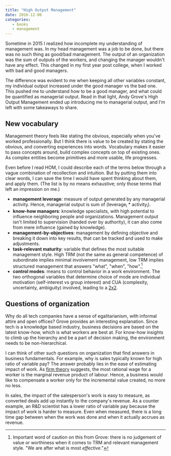```yaml
---
title: "High Output Management"
date: 2016-12-06
categories:
   - books
   - management
---
```


Sometime in 2015 I realized how incomplete my understanding of management was. In my head management was a job to be done, but there was no such thing as good/bad management. The output of an organization was the sum of outputs of the workers, and changing the manager wouldn't have any effect. This changed in my first year post college, when I worked with bad and good managers.

The difference was evident to me when keeping all other variables constant, my individual output increased under the good manager vs the bad one. This pushed me to understand how to be a good manager, and what could be quantified as managerial output. Read in that light, Andy Grove's High Output Management ended up introducing me to managerial output, and I'm left with some takeaways to share.

## New vocabulary

Management theory feels like stating the obvious, especially when you've worked professionally. But I think there is value to be created by stating the obvious, and converting experiences into words. Vocabulary makes it easier to pass concepts around, build complex concepts on top of existing ones. As complex entities become primitives and more usable, life progresses.

Even before I read HOM, I could describe each of the terms below through a vague combination of recollection and intuition. But by putting them into clear words, I can save the time I would have spent thinking about them, and apply them. (The list is by no means exhaustive; only those terms that left an impression on me.)

- **management leverage**: measure of output generated by any managerial activity. Hence, managerial output is sum of (leverage<sub>i</sub> \* activity<sub>i</sub>).
- **know-how managers**: knowledge specialists, with high potential to influence neighboring people and organizations. Management output isn't limited to supervision (handed over by authority), it can also come from mere influence (gained by knowledge).
- **management-by-objectives**: management by defining objective and breaking it down into key results, that can be tracked and used to make adjustments.
- **task-relevant maturity**: variable that defines the most suitable management style. High TRM (not the same as general competence) of subordinate implies minimal involvement management, low TRM implies structured management that answers "what", "when", "how".[^1]
- **control modes**: means to control behavior in a work environment. The two orthogonal variables that determine choice of mode are individual motivation (self-interest vs group interest) and CUA (complexity, uncertainty, ambiguity) involved, leading to a [2x2](/img/control-modes.jpg).

## Questions of organization

Why do all tech companies have a sense of egalitarianism, with informal attire and open offices? Grove provides an interesting explanation. Since tech is a knowledge based industry, business decisions are based on the latest know-how, which is what workers are best at. For know-how insights to climb up the hierarchy and be a part of decision making, the environment needs to be non-hierarchical.

I can think of other such questions on organization that find answers in business fundamentals. For example, why is sales typically known for high ratio of variable pay? The answer probably lies in the ease of estimating impact of work. As [firm theory](https://en.wikipedia.org/wiki/Theory_of_the_firm) suggests, the most rational wage for a worker is the marginal revenue product of labour. Hence, a business would like to compensate a worker only for the incremental value created, no more no less.

In sales, the impact of the salesperson's work is easy to measure, as converted deals add up instantly to the company's revenue. As a counter example, an R&D scientist has a lower ratio of variable pay because the impact of work is harder to measure. Even when measured, there is a long time gap between when the work was done and when it actually accrues as revenue.

[^1]: Important word of caution on this from Grove: there is no judgement of value or worthiness when it comes to TRM and relevant management style. "We are after what is most _effective_."

